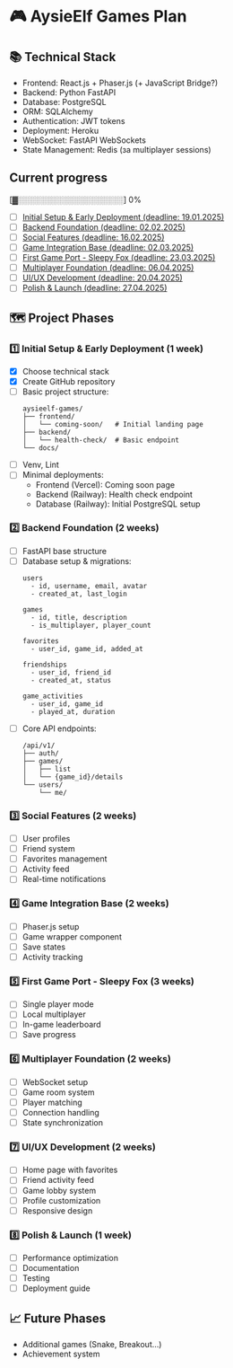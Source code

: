 # 🎮 AysieElf Games Plan

## 📚 Technical Stack
- Frontend: React.js + Phaser.js (+ JavaScript Bridge?)
- Backend: Python FastAPI
- Database: PostgreSQL
- ORM: SQLAlchemy
- Authentication: JWT tokens
- Deployment: Heroku
- WebSocket: FastAPI WebSockets
- State Management: Redis (за multiplayer sessions)

## Current progress
[▓░░░░░░░░░░░░░░░░░░░] 0%
- [ ] [Initial Setup & Early Deployment (deadline: 19.01.2025)](#1-initial-setup--early-deployment-1-week)
- [ ] [Backend Foundation (deadline: 02.02.2025)](#2-backend-foundation-2-weeks)
- [ ] [Social Features (deadline: 16.02.2025)](#3-social-features-2-weeks)
- [ ] [Game Integration Base (deadline: 02.03.2025)](#4-game-integration-base-2-weeks)
- [ ] [First Game Port - Sleepy Fox (deadline: 23.03.2025)](#5-first-game-port---sleepy-fox-3-weeks)
- [ ] [Multiplayer Foundation (deadline: 06.04.2025)](#6-multiplayer-foundation-2-седмици)
- [ ] [UI/UX Development (deadline: 20.04.2025)](#7-uiux-development-2-седмици)
- [ ] [Polish & Launch (deadline: 27.04.2025)](#8-polish--launch-1-week)

## 🗺️ Project Phases

### 1️⃣ Initial Setup & Early Deployment (1 week)
- [x] Choose technical stack
- [x] Create GitHub repository
- [ ] Basic project structure:
  ```
  aysieelf-games/
  ├── frontend/          
  │   └── coming-soon/   # Initial landing page
  ├── backend/           
  │   └── health-check/  # Basic endpoint
  └── docs/             
  ```
- [ ] Venv, Lint
- [ ] Minimal deployments:
  - Frontend (Vercel): Coming soon page
  - Backend (Railway): Health check endpoint
  - Database (Railway): Initial PostgreSQL setup

### 2️⃣ Backend Foundation (2 weeks)
- [ ] FastAPI base structure
- [ ] Database setup & migrations:
  ```
  users
    - id, username, email, avatar
    - created_at, last_login
  
  games
    - id, title, description
    - is_multiplayer, player_count
    
  favorites
    - user_id, game_id, added_at
    
  friendships
    - user_id, friend_id
    - created_at, status
    
  game_activities
    - user_id, game_id
    - played_at, duration
  ```
- [ ] Core API endpoints:
  ```
  /api/v1/
  ├── auth/
  ├── games/
  │   ├── list
  │   └── {game_id}/details
  └── users/
      └── me/
  ```

### 3️⃣ Social Features (2 weeks)
- [ ] User profiles
- [ ] Friend system
- [ ] Favorites management
- [ ] Activity feed
- [ ] Real-time notifications

### 4️⃣ Game Integration Base (2 weeks)
- [ ] Phaser.js setup
- [ ] Game wrapper component
- [ ] Save states
- [ ] Activity tracking

### 5️⃣ First Game Port - Sleepy Fox (3 weeks)
- [ ] Single player mode
- [ ] Local multiplayer
- [ ] In-game leaderboard
- [ ] Save progress

### 6️⃣ Multiplayer Foundation (2 weeks)
- [ ] WebSocket setup
- [ ] Game room system
- [ ] Player matching
- [ ] Connection handling
- [ ] State synchronization

### 7️⃣ UI/UX Development (2 weeks)
- [ ] Home page with favorites
- [ ] Friend activity feed
- [ ] Game lobby system
- [ ] Profile customization
- [ ] Responsive design

### 8️⃣ Polish & Launch (1 week)
- [ ] Performance optimization
- [ ] Documentation
- [ ] Testing
- [ ] Deployment guide

## 📈 Future Phases
- Additional games (Snake, Breakout...)
- Achievement system

